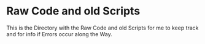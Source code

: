# Raw Code and old Scripts

This is the Directory with the Raw Code and old Scripts for me to keep track and for info if Errors occur along the Way.

